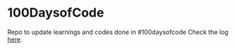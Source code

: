 # 100DaysofCode
Repo to update learnings and codes done in #100daysofcode
Check the log [here](https://github.com/incogGod/100-days-of-code/blob/main/log.md).
